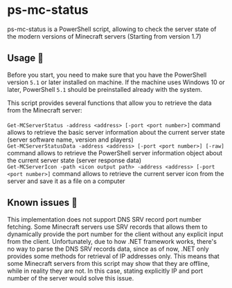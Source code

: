 # ps-mc-status
ps-mc-status is a PowerShell script, allowing to check the server state of the modern versions of Minecraft servers (Starting from version 1.7)

## Usage 📝
Before you start, you need to make sure that you have the PowerShell version ``5.1`` or later installed on machine. If the machine uses Windows 10 or later, PowerShell ``5.1`` should be preinstalled already with the system.<br>

This script provides several functions that allow you to retrieve the data from the Minecraft server:<br><br>
``Get-MCServerStatus -address <address> [-port <port number>]`` command allows to retrieve the basic server information about the current server state (server software name, version and players)<br>
``Get-MCServerStatusData -address <address> [-port <port number>] [-raw]`` command allows to retrieve the PowerShell server information object about the current server state (server response data)<br>
``Get-MCServerIcon -path <icon output path> -address <address> [-port <port number>]`` command allows to retrieve the current server icon from the server and save it as a file on a computer

## Known issues 🦺
This implementation does not support DNS SRV record port number fetching. Some Minecraft servers use SRV records that allows them to dynamically provide the port number for the client without any explicit input from the client. Unfortunately, due to how .NET framework works, there's no way to parse the DNS SRV records data, since as of now, .NET only provides some methods for retrieval of IP addresses only. This means that some Minecraft servers from this script may show that they are offline, while in reality they are not. In this case, stating explicitly IP and port number of the server would solve this issue.

